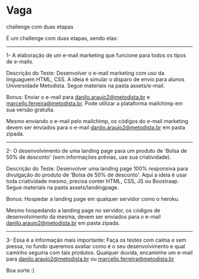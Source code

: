 # Vaga
challenge com duas etapas

É um challenge com duas etapas, sendo elas:
___________________________________________________________________________________________________________________________________________________________
1- A elaboração de um e-mail marketing que funcione para todos os tipos de e-mails.

Descrição do Teste: Desenvolver o e-mail marketing com uso da linguaguem HTML, CSS. A ideia é simular o disparo de envio para alunos Universidade Metodista. Segue materiais na pasta assets/e-mail.

Bonus: Enviar o e-mail para danilo.araujo2@metodista.br e marcello.ferreira@metodista.br. Pode utilizar a plataforma mailchimp em sua versão gratuita.

Mesmo enviando o e-mail pelo mailchimp, os códigos do e-mail marketing devem ser enviados para o e-mail danilo.araujo2@metodista.br em pasta zipada.

___________________________________________________________________________________________________________________________________________________________
2- O desenvolvimento de uma landing page para um produto de 'Bolsa de 50% de desconto' (sem informações prévias, use sua criatividade).

Descrição do Teste: Desenvolver uma landing page 100% responsiva para divulgação do produto de 'Bolsa de 50% de desconto'. Aqui a ideia é usar toda criatividade mesmo, precisa conter HTML, CSS, JS ou Boostraap. Segue materiais na pasta assets/landingpage.

Bonus: Hospedar a landing page em qualquer servidor como o heroku.

Mesmo hospedando a landing page no servidor, os códigos de desenvolvimento da mesma, devem ser enviados para o e-mail danilo.araujo2@metodista.br em pasta zipada.

___________________________________________________________________________________________________________________________________________________________

3- Essa é a informação mais importante: Faça os testes com calma e sem pressa, no fundo queremos avaliar como é o seu desenvolvimento e qual caminho seguiria com tais produtos. Qualquer duvida, encaminhe um e-mail para danilo.araujo2@metodista.br ou marcello.ferreira@metodista.br

Boa sorte :)
